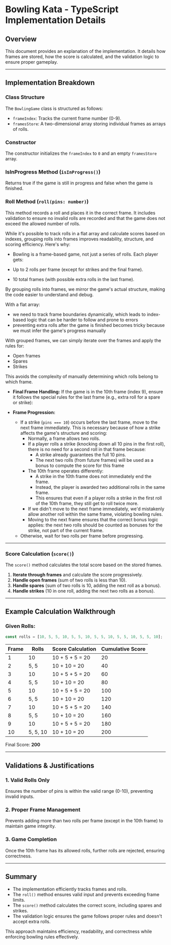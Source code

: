 # Bowling Kata - TypeScript Implementation Details

## Overview
This document provides an explanation of the implementation. It details how frames are stored, how the score is calculated, and the validation logic to ensure proper gameplay.

---

## Implementation Breakdown

### Class Structure
The `BowlingGame` class is structured as follows:
- `frameIndex`: Tracks the current frame number (0-9).
- `framesStore`: A two-dimensional array storing individual frames as arrays of rolls.

### Constructor
The constructor initializes the `frameIndex` to `0` and an empty `framesStore` array.

### IsInProgress Method (`isInProgress()`)
Returns true if the game is still in progress and false when the game is finished.

### Roll Method (`roll(pins: number)`)
This method records a roll and places it in the correct frame. It includes validation to ensure no invalid rolls are recorded and that the game does not exceed the allowed number of rolls.

While it's possible to track rolls in a flat array and calculate scores based on indexes, grouping rolls into frames improves readability, structure, and scoring efficiency. Here's why:
  - Bowling is a frame-based game, not just a series of rolls. Each player gets:

  - Up to 2 rolls per frame (except for strikes and the final frame).
  - 10 total frames (with possible extra rolls in the last frame).

By grouping rolls into frames, we mirror the game's actual structure, making the code easier to understand and debug.

With a flat array:
  - we need to track frame boundaries dynamically, which leads to index-based logic that can be harder to follow and prone to errors
  - preventing extra rolls after the game is finished becomes tricky because we must infer the game's progress manually

With grouped frames, we can simply iterate over the frames and apply the rules for:
  - Open frames
  - Spares
  - Strikes

This avoids the complexity of manually determining which rolls belong to which frame.

- **Final Frame Handling:** If the game is in the 10th frame (index 9), ensure it follows the special rules for the last frame (e.g., extra roll for a spare or strike):

- **Frame Progression:**
  - If a strike (`pins === 10`) occurs before the last frame, move to the next frame immediately. This is necessary because of how a strike affects the game's structure and scoring:
    - Normally, a frame allows two rolls.
    - If a player rolls a strike (knocking down all 10 pins in the first roll), there is no need for a second roll in that frame because:
      - A strike already guarantees the full 10 pins.
      - The next two rolls (from future frames) will be used as a bonus to compute the score for this frame
    - The 10th frame operates differently:
      - A strike in the 10th frame does not immediately end the frame.
      - Instead, the player is awarded two additional rolls in the same frame.
      - This ensures that even if a player rolls a strike in the first roll of the 10th frame, they still get to roll twice more.
    - If we didn't move to the next frame immediately, we'd mistakenly allow another roll within the same frame, violating bowling rules.
    - Moving to the next frame ensures that the correct bonus logic applies: the next two rolls should be counted as bonuses for the strike, not part of the current frame.
  - Otherwise, wait for two rolls per frame before progressing.

---

### Score Calculation (`score()`)
The `score()` method calculates the total score based on the stored frames.

1. **Iterate through frames** and calculate the score progressively.
2. **Handle open frames** (sum of two rolls is less than 10).
3. **Handle spares** (sum of two rolls is 10, adding the next roll as a bonus).
4. **Handle strikes** (10 in one roll, adding the next two rolls as a bonus).

---

## Example Calculation Walkthrough
### Given Rolls:
```typescript
const rolls = [10, 5, 5, 10, 5, 5, 10, 5, 5, 10, 5, 5, 10, 5, 5, 10];
```

| Frame | Rolls  | Score Calculation      | Cumulative Score |
|-------|--------|-----------------------|------------------|
| 1     | 10     | 10 + 5 + 5 = 20       | 20               |
| 2     | 5, 5   | 10 + 10 = 20          | 40               |
| 3     | 10     | 10 + 5 + 5 = 20       | 60               |
| 4     | 5, 5   | 10 + 10 = 20          | 80               |
| 5     | 10     | 10 + 5 + 5 = 20       | 100              |
| 6     | 5, 5   | 10 + 10 = 20          | 120              |
| 7     | 10     | 10 + 5 + 5 = 20       | 140              |
| 8     | 5, 5   | 10 + 10 = 20          | 160              |
| 9     | 10     | 10 + 5 + 5 = 20       | 180              |
| 10    | 5, 5, 10 | 10 + 10 = 20        | 200              |

Final Score: **200**

---

## Validations & Justifications
### 1. **Valid Rolls Only**
Ensures the number of pins is within the valid range (0-10), preventing invalid inputs.

### 2. **Proper Frame Management**
Prevents adding more than two rolls per frame (except in the 10th frame) to maintain game integrity.

### 3. **Game Completion**
Once the 10th frame has its allowed rolls, further rolls are rejected, ensuring correctness.

---

## Summary
- The implementation efficiently tracks frames and rolls.
- The `roll()` method ensures valid input and prevents exceeding frame limits.
- The `score()` method calculates the correct score, including spares and strikes.
- The validation logic ensures the game follows proper rules and doesn't accept extra rolls.

This approach maintains efficiency, readability, and correctness while enforcing bowling rules effectively.